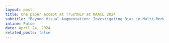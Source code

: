 ```yaml
---
layout: post
title: One paper accept at TrustNLP at NAACL 2024
subtitle: "Beyond Visual Augmentation: Investigating Bias in Multi-Modal Text Generation"
inline: False
date: April 24, 2024
related_posts: false
---
```

